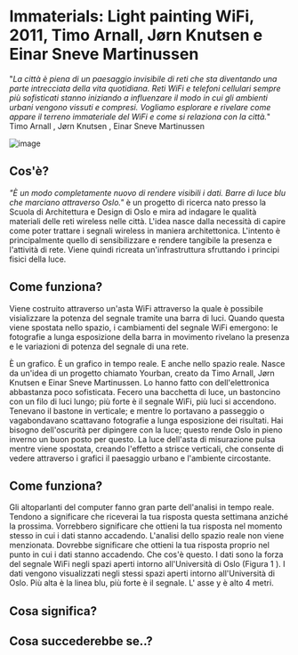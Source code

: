 # Immaterials: Light painting WiFi, 2011, Timo Arnall, Jørn Knutsen e Einar Sneve Martinussen

"_La città è piena di un paesaggio invisibile di reti che sta diventando una parte intrecciata della vita quotidiana. Reti WiFi e telefoni cellulari sempre più sofisticati stanno iniziando a influenzare il modo in cui gli ambienti urbani vengono vissuti e compresi. Vogliamo esplorare e rivelare come appare il terreno immateriale del WiFi e come si relaziona con la città._"
Timo Arnall , Jørn Knutsen , Einar Sneve Martinussen




![image](https://user-images.githubusercontent.com/101118175/166126901-b1326fd8-274a-46a5-89ca-578024be0376.png)

## Cos'è?
_"È un modo completamente nuovo di rendere visibili i dati. Barre di luce blu che marciano attraverso Oslo."_
è un progetto di ricerca nato presso la Scuola di Architettura e Design di Oslo e mira ad indagare le qualità materiali delle reti wireless nelle città. L'idea nasce dalla necessità di capire come poter trattare i segnali wireless in maniera architettonica. L'intento è principalmente quello di sensibilizzare e rendere tangibile la presenza e l'attività di rete. Viene quindi ricreata un'infrastruttura sfruttando i principi fisici della luce. 
 
## Come funziona?

Viene costruito attraverso un'asta WiFi attraverso la quale è possibile visializzare la potenza del segnale tramite una barra di luci. Quando questa viene spostata nello spazio, i cambiamenti del segnale WiFi emergono: le fotografie a lunga esposizione della barra in movimento rivelano la presenza e le variazioni di potenza del segnale di una rete.

È un grafico. È un grafico in tempo reale. E anche nello spazio reale.
Nasce da un'idea di un progetto chiamato Yourban, creato da Timo Arnall, Jørn Knutsen e Einar Sneve Martinussen. Lo hanno fatto con dell'elettronica abbastanza poco sofisticata. Fecero una bacchetta di luce, un bastoncino con un filo di luci lungo; più forte è il segnale WiFi, più luci si accendono. Tenevano il bastone in verticale; e mentre lo portavano a passeggio o vagabondavano scattavano fotografie a lunga esposizione dei risultati.
Hai bisogno dell'oscurità per dipingere con la luce; questo rende Oslo in pieno inverno un buon posto per questo. La luce dell'asta di misurazione pulsa mentre viene spostata, creando l'effetto a strisce verticali, che consente di vedere attraverso i grafici il paesaggio urbano e l'ambiente circostante.

## Come funziona?

Gli altoparlanti del computer fanno gran parte dell'analisi in tempo reale. Tendono a significare che riceverai la tua risposta questa settimana anziché la prossima. Vorrebbero significare che ottieni la tua risposta nel momento stesso in cui i dati stanno accadendo. L'analisi dello spazio reale non viene menzionata. Dovrebbe significare che ottieni la tua risposta proprio nel punto in cui i dati stanno accadendo. Che cos'è questo.
I dati sono la forza del segnale WiFi negli spazi aperti intorno all'Università di Oslo (Figura 1 ). I dati vengono visualizzati negli stessi spazi aperti intorno all'Università di Oslo. Più alta è la linea blu, più forte è il segnale. L' asse y è alto 4 metri.

## Cosa significa?

## Cosa succederebbe se..?
